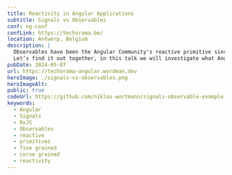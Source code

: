 ```yaml
---
title: Reactivity in Angular Applications
subtitle: Signals vs Observables
conf: ng-conf
confLink: https://techorama.be/
location: Antwerp, Belgium
description: |
  Observables have been the Angular Community's reactive primitive since Angular 2 was released with a strict dependency on RxJS. However with the release of Angular version 16, a new reactive primitive has been introduced - Signals - leaving many developers wondering how this should impact their reactive workflows. Do Angular developers need multiple reactive primitives? Do developers still need RxJS? When should developers use Signals and when should they use Observables? And most critically, does the introduction of Signals necessitate refactoring an entire code base like with previous AngularJS applications?
  Let’s find it out together, in this talk we will investigate what Angular developers NEED to know about switching to Signals, the differences between Observables and Signals, and provide best practices and patterns for making Angular applications more reactive today and for days to come!
pubDate: 2024-05-07
url: https://techorama-angular.wordman.dev
heroImage: ./signals-vs-observables.png
heroImageAlt: 
public: true
codeUrl: https://github.com/niklas-wortmann/signals-observable-example
keywords: 
  - Angular
  - Signals
  - RxJS
  - Observables
  - reactive
  - primitives
  - fine grained
  - corse grained
  - reactivity
---
```

